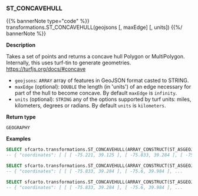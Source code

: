 ### ST_CONCAVEHULL

{{% bannerNote type="code" %}}
transformations.ST_CONCAVEHULL(geojsons [, maxEdge] [, units])
{{%/ bannerNote %}}

**Description**

Takes a set of points and returns a concave hull Polygon or MultiPolygon. Internally, this uses turf-tin to generate geometries. https://turfjs.org/docs/#concave

* `geojsons`: `ARRAY` array of features in GeoJSON format casted to STRING.
* `maxEdge` (optional): `DOUBLE` the length (in 'units') of an edge necessary for part of the hull to become concave. By default `maxEdge` is `infinity`.
* `units` (optional): `STRING` any of the options supported by turf units: miles, kilometers, degrees or radians. By default `units` is `kilometers`.

**Return type**

`GEOGRAPHY`

**Examples**

``` sql
SELECT sfcarto.transformations.ST_CONCAVEHULL(ARRAY_CONSTRUCT(ST_ASGEOJSON(ST_POINT(-75.833, 39.284))::STRING, ST_ASGEOJSON(ST_POINT(-75.6, 39.984))::STRING, ST_ASGEOJSON(ST_POINT(-75.221, 39.125))::STRING, ST_ASGEOJSON(ST_POINT(-75.521, 39.325))::STRING));
-- { "coordinates": [ [ [ -75.221, 39.125 ], [ -75.833, 39.284 ], [ -75.6, 39.984 ], [ -75.221, 39.125 ] ] ], "type": "Polygon" }
```

``` sql
SELECT sfcarto.transformations.ST_CONCAVEHULL(ARRAY_CONSTRUCT(ST_ASGEOJSON(ST_POINT(-75.833, 39.284))::STRING, ST_ASGEOJSON(ST_POINT(-75.6, 39.984))::STRING, ST_ASGEOJSON(ST_POINT(-75.221, 39.125))::STRING, ST_ASGEOJSON(ST_POINT(-75.521, 39.325))::STRING), 100);
-- { "coordinates": [ [ [ -75.833, 39.284 ], [ -75.6, 39.984 ], ...
```

``` sql
SELECT sfcarto.transformations.ST_CONCAVEHULL(ARRAY_CONSTRUCT(ST_ASGEOJSON(ST_POINT(-75.833, 39.284))::STRING, ST_ASGEOJSON(ST_POINT(-75.6, 39.984))::STRING, ST_ASGEOJSON(ST_POINT(-75.221, 39.125))::STRING, ST_ASGEOJSON(ST_POINT(-75.521, 39.325))::STRING), 100, 'kilometers');
-- { "coordinates": [ [ [ -75.833, 39.284 ], [ -75.6, 39.984 ], ...
```